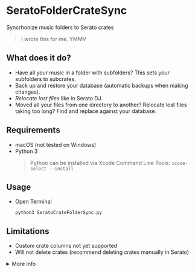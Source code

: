 # SeratoFolderCrateSync

Syncrhonize music folders to Serato crates

> I wrote this for me. YMMV

## What does it do?

- Have all your music in a folder with subfolders? This sets your subfolders to subcrates.
- Back up and restore your database (automatic backups when making changes).
- _Relocate lost files_ like in Serato DJ.
- Moved all your files from one directory to another? Relocate lost files taking too long? Find and replace against your database.

## Requirements

- macOS (not tested on Windows)
- Python 3
  > Python can be installed via Xcode Command Line Tools: `xcode-select --install`

## Usage

- Open Terminal
  ```
  python3 SeratoCrateFolderSync.py
  ```

## Limitations

- Custom crate columns not yet supported
- Will not delete crates (recommend deleting crates manually in Serato)

<details><summary>More info</summary><p>

## Parent Crate Option

- Include the top level folder as a crate? True
  ```
  Example of True:
    Crates
    ├─ Top 40
    ├─ Chill
    ├─ R&B
    └─ House
  ```
- Do not include the top level folder as a crate? False
  ```
  Example of False:
    Top 40
    Chill
    R&B
    House
  ```
## Crate File Info

In each frame/tag/code/etc, bytes...

- 0:3 have a Serato tag (legend below)
- 4:7 is the length of the data
- 8:8+length is the remainder of the data
- 0:4 can be decoded as utf-8
- 8:8+length can be decoded as utf-16-be (big endian)

## Fields

Source: https://github.com/Holzhaus/serato-tags/blob/master/scripts/database_v2.py

- Database
  - `vrsn`: Version
  - `otrk`: Track
  - `ttyp`: File Type
  - `pfil`: File Path
  - `tsng`: Song Title
  - `tlen`: Length
  - `tbit`: Bitrate
  - `tsmp`: Sample Rate
  - `tbpm`: BPM
  - `tadd`: Date added
  - `uadd`: Date added
  - `tkey`: Key
  - `bbgl`: Beatgrid Locked
  - `tart`: Artist
  - `utme`: File Time
  - `bmis`: Missing
- Crates
  - `osrt`: Sorting
  - `brev`: Reverse Order
  - `ovct`: Column Title
  - `tvcn`: Column Name
  - `tvcw`: Column Width
  - `ptrk`: Track Path

</p></details>
